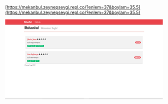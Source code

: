 [https://mekanbul.zeynepsevgi.repl.co/?enlem=37&boylam=35.5](https://mekanbul.zeynepsevgi.repl.co/?enlem=37&boylam=35.5)

![odev7ekranGoruntusu.PNG](/images/odev7EkranGoruntusu.png)